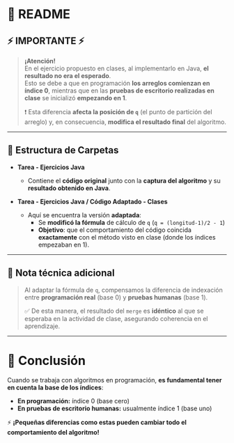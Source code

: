 # 📄 README

## ⚡ IMPORTANTE ⚡

> **¡Atención!**  
> En el ejercicio propuesto en clases, al implementarlo en Java, **el resultado no era el esperado**.  
> Esto se debe a que en programación **los arreglos comienzan en índice 0**, mientras que en las **pruebas de escritorio realizadas en clase** se inicializó **empezando en 1**.  
>  
> ❗ Esta diferencia **afecta la posición de `q`** (el punto de partición del arreglo) y, en consecuencia, **modifica el resultado final** del algoritmo.

---

## 📂 Estructura de Carpetas

- **Tarea - Ejercicios Java**  
  - Contiene el **código original** junto con la **captura del algoritmo** y su **resultado obtenido en Java**.

- **Tarea - Ejercicios Java / Código Adaptado - Clases**  
  - Aquí se encuentra la versión **adaptada**:  
    - Se **modificó la fórmula** de cálculo de `q` (`q = (longitud-1)/2 - 1`)  
    - **Objetivo**: que el comportamiento del código coincida **exactamente** con el método visto en clase (donde los índices empezaban en 1).

---

## 🧠 Nota técnica adicional

> Al adaptar la fórmula de `q`, compensamos la diferencia de indexación entre **programación real** (base 0) y **pruebas humanas** (base 1).  
>  
> ✅ De esta manera, el resultado del `merge` es **idéntico** al que se esperaba en la actividad de clase, asegurando coherencia en el aprendizaje.

---

# 🚀 Conclusión

Cuando se trabaja con algoritmos en programación, **es fundamental tener en cuenta la base de los índices**:
- **En programación:** índice 0 (base cero)
- **En pruebas de escritorio humanas:** usualmente índice 1 (base uno)

⚡ **¡Pequeñas diferencias como estas pueden cambiar todo el comportamiento del algoritmo!**
